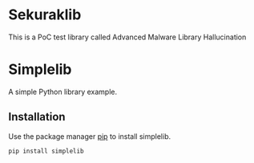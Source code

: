 # Sekuraklib
This is a PoC test library called Advanced Malware Library Hallucination

# Simplelib

A simple Python library example.

## Installation

Use the package manager [pip](https://pip.pypa.io/en/stable/) to install simplelib.

```bash
pip install simplelib
